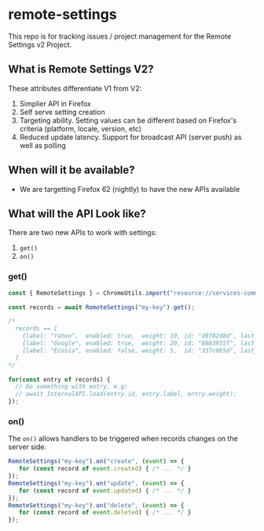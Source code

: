 # remote-settings

This repo is for tracking issues / project management for the Remote Settings v2 Project. 

## What is Remote Settings V2? 

These attributes differentiate V1 from V2: 

1. Simplier API in Firefox
1. Self serve setting creation
1. Targeting ability. Setting values can be different based on Firefox's criteria (platform, locale, version, etc)
1. Reduced update latency. Support for broadcast API (server push) as well as polling

## When will it be available? 

* We are targetting Firefox 62 (nightly) to have the new APIs available

## What will the API Look like? 

There are two new APIs to work with settings:

1. `get()` 
2. `on()` 

### get()

```js
const { RemoteSettings } = ChromeUtils.import("resource://services-common/remote-settings.js", {});

const records = await RemoteSettings("my-key").get();

/*
  records == [
    {label: "Yahoo",  enabled: true,  weight: 10, id: "d0782d8d", last_modified: 1522764475905},
    {label: "Google", enabled: true,  weight: 20, id: "8883955f", last_modified: 1521539068414},
    {label: "Ecosia", enabled: false, weight: 5,  id: "337c865d", last_modified: 1520527480321},
  ]
*/

for(const entry of records) {
  // Do something with entry, e.g:
  // await InternalAPI.load(entry.id, entry.label, entry.weight);
});
```

### on() 

The `on()` allows handlers to be triggered when records changes on the server side. 

```js
RemoteSettings("my-key").on("create", (event) => { 
   for (const record of event.created) { /* ... */ }
});
RemoteSettings("my-key").on("update", (event) => { 
   for (const record of event.updated) { /* ... */ }
});
RemoteSettings("my-key").on("delete", (event) => { 
   for (const record of event.deleted) { /* ... */ }
});
```

